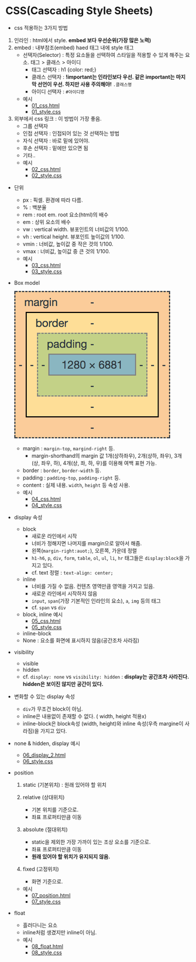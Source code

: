 # CSS(Cascading Style Sheets)

* css 적용하는 3가지 방법
 1. 인라인 : html에서 style. **embed 보다 우선순위(가장 많은 노력)**
 2. embed : 내부참조(embed) haed 태그 내에 style 태그
    * 선택자(Selector) : 특정 요소들을 선택하여 스타일을 적용할 수 있게 해주는 요소. 태그 > 클래스 > 아이디
      * 태그 선택자 : h1 {color: red;}
      * 클래스 선택자 : **!important는 인라인보다 우선. 같은 important는 마지막 선언이 우선. 하지만 사용 주의해야!** `.클래스명`
      * 아이디 선택자 : `#아이디명` 
    * 예시
      * [01_css.html](01_css.html)
      * [01_style.css](01_style.css)
 3. 외부에서 css 링크 : 이 방법이 가장 좋음.
    * 그룹 선택자 
    * 인접 선택자 : 인접되어 있는 것 선택하는 방법
    * 자식 선택자 : 바로 밑에 있어야.
    * 후손 선택자 : 밑에만 있으면 됨
    * 기타..
    * 예시
      * [02_css.html](02_css.html)
      * [02_style.css](02_style.css)

* 단위

  * px : 픽셀. 환경에 따라 다름.
  * % : 백분율
  * rem : root em. root 요소(html)의 배수
  * em : 상위 요소의 배수
  * vw : vertical width. 뷰포인트의 너비값의 1/100.
  * vh : vertical height. 뷰포인트 높이값의 1/100.
  * vmin : 너비값, 높이값 중 작은 것의 1/100.
  * vmax : 너비값, 높이값 중 큰 것의 1/100.
  * 예시
    * [03_css.html](03_css.html)
    * [03_style.css](03_style.css)

* Box model

  ![CreatePlan](./image/boxmodel.png)

  * margin : `margin-top`, `margind-right` 등.
    * margin-shorthand의 margin 값 1개(상하좌우), 2개(상하, 좌우), 3개(상, 좌우, 하), 4개(상, 좌, 하, 우)를 이용해 여백 표현 가능.
  * border : `border`, `border-width` 등.
  * padding : `padding-top`, `padding-right` 등.
  * content : 실제 내용. `width`, `height` 등 속성 사용.
  * 예시
    * [04_css.html](04_css.html)
    * [04_style.css](04_style.css)

* display 속성

  * block 
    * 새로운 라인에서 시작
    * 너비가 정해지면 나머지를 margin으로 알아서 해줌.
    * 왼쪽(`margin-right:auot;`), 오른쪽, 가운데 정렬
    * `h1-h6`, `p`, `div`, `form`, `table`, `ol`, `ul`, `li`, `hr` 태그들은 `display:block`을 가지고 있다.
    * cf. text 정렬 : `text-align: center;`
  * inline
    * 너비를 가질 수 없음. 컨텐츠 영역만큼 영역을 가지고 있음.
    * 새로운 라인에서 시작하지 않음
    * `input`, `span`(가장 기본적인 인라인의 요소), `a`, `img` 등의 태그
    * cf. `span` vs `div`
  * block, inline 예시
    * [05_css.html](05_css.html)
    * [05_style.css](05_style.css)
  * inline-block
  * None : 요소를 화면에 표시하지 않음(공간조차 사라짐)
* visibility

  * visible
  * hidden 
  * cf. `display: none` vs `visibility: hidden` : **display는 공간조차 사라진다. hidden은 보이진 않지만 공간이 있다.**
* 변화할 수 있는 display 속성
  * `div`가 무조건 block이 아님.
  * inline은 내용없이 존재할 수 없다. ( width, height 적용x)
  * inline-block은 block속성 (width, height)와 inline 속성(우측 margine이 사라짐)을 가지고 있다.
* none & hidden, display 예시
  * [06_display_2.html](06_display_2.html)
  * [06_style.css](06_style.css)



* position
  1. static (기본위치) : 원래 있어야 할 위치
  2. relative (상대위치)
     * 기본 위치를 기준으로.
     * 좌표 프로퍼티만큼 이동
  3. absolute (절대위치)
     * static을 제외한 가장 가까이 있는 조상 요소를 기준으로.
     * 좌표 프로퍼티만큼 이동
     * **원래 있어야 할 위치가 유지되지 않음.**
  4. fixed (고정위치)
     
     * 화면 기준으로.
     
   * 예시
      * [07_position.html](07_position.html)
      * [07_style.css](07_style.css)
      
      
  
* float

  * 흘러다니는 요소
  * inline처럼 생겼지만 inline이 아님.
  * 예시
    * [08_float.html](08_float.html)
    * [08_style.css](08_style.css)
